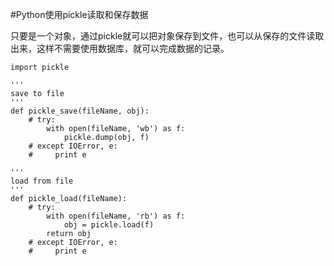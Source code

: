 #Python使用pickle读取和保存数据

只要是一个对象，通过pickle就可以把对象保存到文件，也可以从保存的文件读取出来，这样不需要使用数据库，就可以完成数据的记录。
	
	import pickle
	
	'''
	save to file
	'''
	def pickle_save(fileName, obj):
	    # try:
	        with open(fileName, 'wb') as f:
	            pickle.dump(obj, f)
	    # except IOError, e:
	    #     print e
	
	'''
	load from file
	'''
	def pickle_load(fileName):
	    # try:
	        with open(fileName, 'rb') as f:
	            obj = pickle.load(f)
	        return obj
	    # except IOError, e:
	    #     print e
